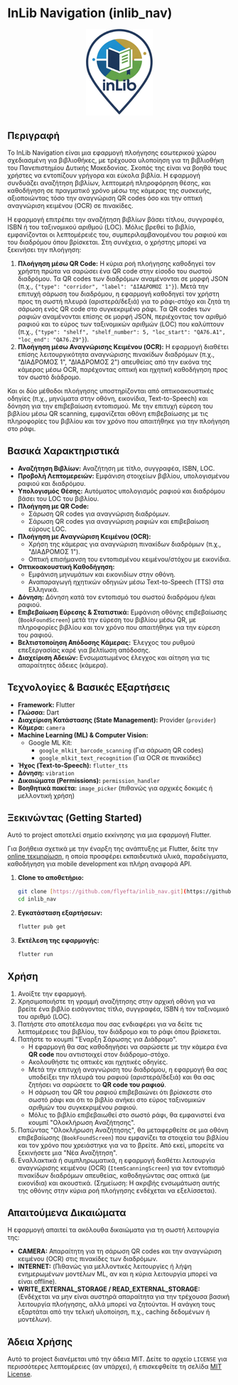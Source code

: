 # InLib Navigation (inlib_nav)

<p align="center">
  <img src="assets/images/inlib_logo2_trsp.png" alt="InLib Navigation Logo" width="150"/>
</p>

## Περιγραφή

Το InLib Navigation είναι μια εφαρμογή πλοήγησης εσωτερικού χώρου σχεδιασμένη για βιβλιοθήκες, με τρέχουσα υλοποίηση για τη βιβλιοθήκη του Πανεπιστημίου Δυτικής Μακεδονίας. Σκοπός της είναι να βοηθά τους χρήστες να εντοπίζουν γρήγορα και εύκολα βιβλία. Η εφαρμογή συνδυάζει αναζήτηση βιβλίων, λεπτομερή πληροφόρηση θέσης, και καθοδήγηση σε πραγματικό χρόνο μέσω της κάμερας της συσκευής, αξιοποιώντας τόσο την αναγνώριση QR codes όσο και την οπτική αναγνώριση κειμένου (OCR) σε πινακίδες.

Η εφαρμογή επιτρέπει την αναζήτηση βιβλίων βάσει τίτλου, συγγραφέα, ISBN ή του ταξινομικού αριθμού (LOC). Μόλις βρεθεί το βιβλίο, εμφανίζονται οι λεπτομέρειές του, συμπεριλαμβανομένου του ραφιού και του διαδρόμου όπου βρίσκεται. Στη συνέχεια, ο χρήστης μπορεί να ξεκινήσει την πλοήγηση:
1.  **Πλοήγηση μέσω QR Code:** Η κύρια ροή πλοήγησης καθοδηγεί τον χρήστη πρώτα να σαρώσει ένα QR code στην είσοδο του σωστού διαδρόμου. Τα QR codes των διαδρόμων αναμένονται σε μορφή JSON (π.χ., `{"type": "corridor", "label": "ΔΙΑΔΡΟΜΟΣ 1"}`). Μετά την επιτυχή σάρωση του διαδρόμου, η εφαρμογή καθοδηγεί τον χρήστη προς τη σωστή πλευρά (αριστερά/δεξιά) για το ράφι-στόχο και ζητά τη σάρωση ενός QR code στο συγκεκριμένο ράφι. Τα QR codes των ραφιών αναμένονται επίσης σε μορφή JSON, περιέχοντας τον αριθμό ραφιού και το εύρος των ταξινομικών αριθμών (LOC) που καλύπτουν (π.χ., `{"type": "shelf", "shelf_number": 5, "loc_start": "QA76.A1", "loc_end": "QA76.Z9"}`).
2.  **Πλοήγηση μέσω Αναγνώρισης Κειμένου (OCR):** Η εφαρμογή διαθέτει επίσης λειτουργικότητα αναγνώρισης πινακίδων διαδρόμων (π.χ., "ΔΙΑΔΡΟΜΟΣ 1", "ΔΙΑΔΡΟΜΟΣ 2") απευθείας από την εικόνα της κάμερας μέσω OCR, παρέχοντας οπτική και ηχητική καθοδήγηση προς τον σωστό διάδρομο.

Και οι δύο μέθοδοι πλοήγησης υποστηρίζονται από οπτικοακουστικές οδηγίες (π.χ., μηνύματα στην οθόνη, εικονίδια, Text-to-Speech) και δόνηση για την επιβεβαίωση εντοπισμού. Με την επιτυχή εύρεση του βιβλίου μέσω QR scanning, εμφανίζεται οθόνη επιβεβαίωσης με τις πληροφορίες του βιβλίου και τον χρόνο που απαιτήθηκε για την πλοήγηση στο ράφι.

## Βασικά Χαρακτηριστικά

* **Αναζήτηση Βιβλίων:** Αναζήτηση με τίτλο, συγγραφέα, ISBN, LOC.
* **Προβολή Λεπτομερειών:** Εμφάνιση στοιχείων βιβλίου, υπολογισμένου ραφιού και διαδρόμου.
* **Υπολογισμός Θέσης:** Αυτόματος υπολογισμός ραφιού και διαδρόμου βάσει του LOC του βιβλίου.
* **Πλοήγηση με QR Code:**
    * Σάρωση QR codes για αναγνώριση διαδρόμων.
    * Σάρωση QR codes για αναγνώριση ραφιών και επιβεβαίωση εύρους LOC.
* **Πλοήγηση με Αναγνώριση Κειμένου (OCR):**
    * Χρήση της κάμερας για αναγνώριση πινακίδων διαδρόμων (π.χ., "ΔΙΑΔΡΟΜΟΣ 1").
    * Οπτική επισήμανση του εντοπισμένου κειμένου/στόχου με εικονίδια.
* **Οπτικοακουστική Καθοδήγηση:**
    * Εμφάνιση μηνυμάτων και εικονιδίων στην οθόνη.
    * Αναπαραγωγή ηχητικών οδηγιών μέσω Text-to-Speech (TTS) στα Ελληνικά.
* **Δόνηση:** Δόνηση κατά τον εντοπισμό του σωστού διαδρόμου ή/και ραφιού.
* **Επιβεβαίωση Εύρεσης & Στατιστικά:** Εμφάνιση οθόνης επιβεβαίωσης (`BookFoundScreen`) μετά την εύρεση του βιβλίου μέσω QR, με πληροφορίες βιβλίου και τον χρόνο που απαιτήθηκε για την εύρεση του ραφιού.
* **Βελτιστοποίηση Απόδοσης Κάμερας:** Έλεγχος του ρυθμού επεξεργασίας καρέ για βελτίωση απόδοσης.
* **Διαχείριση Αδειών:** Ενσωματωμένος έλεγχος και αίτηση για τις απαραίτητες άδειες (κάμερα).

## Τεχνολογίες & Βασικές Εξαρτήσεις

* **Framework:** Flutter
* **Γλώσσα:** Dart
* **Διαχείριση Κατάστασης (State Management):** Provider (`provider`)
* **Κάμερα:** `camera`
* **Machine Learning (ML) & Computer Vision:**
    * Google ML Kit:
        * `google_mlkit_barcode_scanning` (Για σάρωση QR codes)
        * `google_mlkit_text_recognition` (Για OCR σε πινακίδες)
* **Ήχος (Text-to-Speech):** `flutter_tts`
* **Δόνηση:** `vibration`
* **Δικαιώματα (Permissions):** `permission_handler`
* **Βοηθητικά πακέτα:** `image_picker` (πιθανώς για αρχικές δοκιμές ή μελλοντική χρήση)

## Ξεκινώντας (Getting Started)

Αυτό το project αποτελεί σημείο εκκίνησης για μια εφαρμογή Flutter.

Για βοήθεια σχετικά με την έναρξη της ανάπτυξης με Flutter, δείτε την [online τεκμηρίωση](https://docs.flutter.dev/), η οποία προσφέρει εκπαιδευτικά υλικά, παραδείγματα, καθοδήγηση για mobile development και πλήρη αναφορά API.

1.  **Clone το αποθετήριο:**
    ```bash
    git clone [https://github.com/flyefta/inlib_nav.git](https://github.com/flyefta/inlib_nav.git)
    cd inlib_nav
    ```
2.  **Εγκατάσταση εξαρτήσεων:**
    ```bash
    flutter pub get
    ```
3.  **Εκτέλεση της εφαρμογής:**
    ```bash
    flutter run
    ```

## Χρήση

1.  Ανοίξτε την εφαρμογή.
2.  Χρησιμοποιήστε τη γραμμή αναζήτησης στην αρχική οθόνη για να βρείτε ένα βιβλίο εισάγοντας τίτλο, συγγραφέα, ISBN ή τον ταξινομικό του αριθμό (LOC).
3.  Πατήστε στο αποτέλεσμα που σας ενδιαφέρει για να δείτε τις λεπτομέρειες του βιβλίου, τον διάδρομο και το ράφι όπου βρίσκεται.
4.  Πατήστε το κουμπί "Έναρξη Σάρωσης για Διάδρομο".
    * Η εφαρμογή θα σας καθοδηγήσει να σαρώσετε με την κάμερα ένα **QR code** που αντιστοιχεί στον διάδρομο-στόχο.
    * Ακολουθήστε τις οπτικές και ηχητικές οδηγίες.
    * Μετά την επιτυχή αναγνώριση του διαδρόμου, η εφαρμογή θα σας υποδείξει την πλευρά του ραφιού (αριστερά/δεξιά) και θα σας ζητήσει να σαρώσετε το **QR code του ραφιού**.
    * Η σάρωση του QR του ραφιού επιβεβαιώνει ότι βρίσκεστε στο σωστό ράφι και ότι το βιβλίο ανήκει στο εύρος ταξινομικών αριθμών του συγκεκριμένου ραφιού.
    * Μόλις το βιβλίο επιβεβαιωθεί στο σωστό ράφι, θα εμφανιστεί ένα κουμπί "Ολοκλήρωση Αναζήτησης".
5.  Πατώντας "Ολοκλήρωση Αναζήτησης", θα μεταφερθείτε σε μια οθόνη επιβεβαίωσης (`BookFoundScreen`) που εμφανίζει τα στοιχεία του βιβλίου και τον χρόνο που χρειάστηκε για να το βρείτε. Από εκεί, μπορείτε να ξεκινήσετε μια "Νέα Αναζήτηση".
6.  Εναλλακτικά ή συμπληρωματικά, η εφαρμογή διαθέτει λειτουργία αναγνώρισης κειμένου (OCR) (`ItemScanningScreen`) για τον εντοπισμό πινακίδων διαδρόμων απευθείας, καθοδηγώντας σας οπτικά (με εικονίδια) και ακουστικά. (Σημείωση: Η ακριβής ενσωμάτωση αυτής της οθόνης στην κύρια ροή πλοήγησης ενδέχεται να εξελίσσεται).

## Απαιτούμενα Δικαιώματα

Η εφαρμογή απαιτεί τα ακόλουθα δικαιώματα για τη σωστή λειτουργία της:

* **CAMERA:** Απαραίτητη για τη σάρωση QR codes και την αναγνώριση κειμένου (OCR) στις πινακίδες των διαδρόμων.
* **INTERNET:** (Πιθανώς για μελλοντικές λειτουργίες ή λήψη ενημερωμένων μοντέλων ML, αν και η κύρια λειτουργία μπορεί να είναι offline).
* **WRITE\_EXTERNAL\_STORAGE / READ\_EXTERNAL\_STORAGE:** (Ενδέχεται να μην είναι αυστηρά απαραίτητα για την τρέχουσα βασική λειτουργία πλοήγησης, αλλά μπορεί να ζητούνται. Η ανάγκη τους εξαρτάται από την τελική υλοποίηση, π.χ., caching δεδομένων ή μοντέλων).

## Άδεια Χρήσης

Αυτό το project διανέμεται υπό την άδεια MIT. Δείτε το αρχείο `LICENSE` για περισσότερες λεπτομέρειες (αν υπάρχει), ή επισκεφθείτε τη σελίδα [MIT License](https://opensource.org/licenses/MIT).